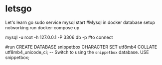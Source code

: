# letsgo
Let's learn go
sudo service mysql start
#Mysql in docker database setup notworking
run docker-compose up

mysql -u root -h 127.0.0.1 -P 3306 db -p
#to connect

#run
CREATE DATABASE snippetbox CHARACTER SET utf8mb4 COLLATE utf8mb4_unicode_ci;
-- Switch to using the `snippetbox` database.
USE snippetbox;